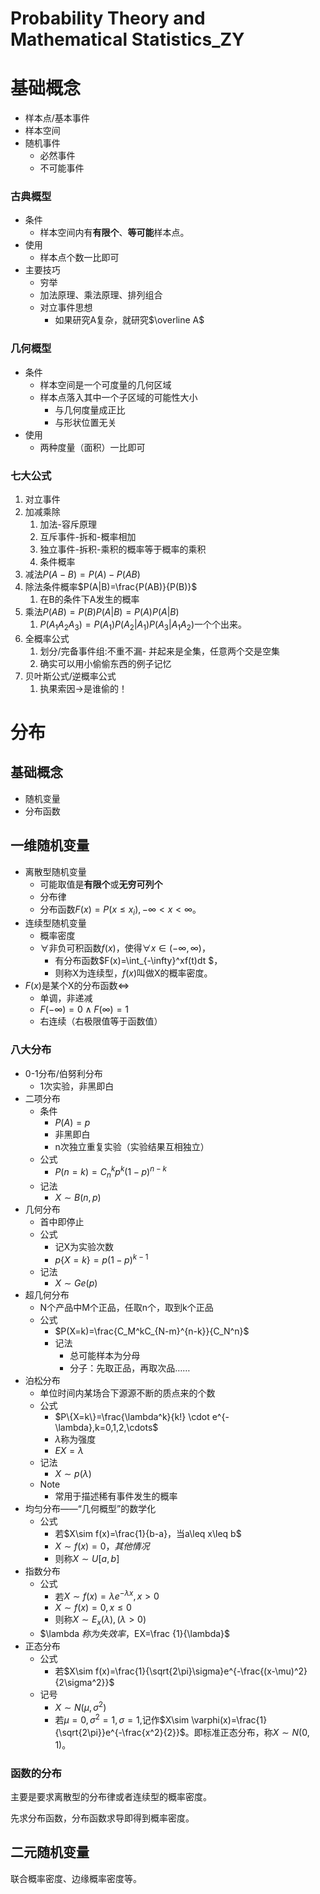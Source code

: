 # Probability Theory and Mathematical Statistics_ZY

# 基础概念

-   样本点/基本事件
-   样本空间
-   随机事件
    -   必然事件
    -   不可能事件

### 古典概型

-   条件
    -   样本空间内有**有限个**、**等可能**样本点。
-   使用
    -   样本点个数一比即可
-   主要技巧
    -   穷举
    -   加法原理、乘法原理、排列组合
    -   对立事件思想
        -   如果研究A复杂，就研究$\overline A$

### 几何概型

-   条件
    -   样本空间是一个可度量的几何区域
    -   样本点落入其中一个子区域的可能性大小
        -   与几何度量成正比
        -   与形状位置无关
-   使用
    -   两种度量（面积）一比即可

### 七大公式

1.  对立事件
2.  加减乘除
    1.  加法-容斥原理
    2.  互斥事件-拆和-概率相加
    3.  独立事件-拆积-乘积的概率等于概率的乘积
    4.  条件概率
3.  减法$P(A-B)=P(A)-P(AB)$
4.  除法条件概率$P(A|B)=\frac{P(AB)}{P(B)}$
    1.  在B的条件下A发生的概率
5.  乘法$P(AB)=P(B)P(A|B)=P(A)P(A|B)$
    1.  $P(A_1A_2A_3)=P(A_1)P(A_2|A_1)P(A_3|A_1A_2)$一个个出来。
6.  全概率公式
    1.   划分/完备事件组:不重不漏- 并起来是全集，任意两个交是空集
    2.  确实可以用小偷偷东西的例子记忆
7.  贝叶斯公式/逆概率公式
    1.  执果索因->是谁偷的！

# 分布

## 基础概念

-   随机变量
-   分布函数

## 一维随机变量

-   离散型随机变量
    -   可能取值是**有限个**或**无穷可列个**
    -   分布律
    -   分布函数$F(x)=P(x\leq x_i),-\infty < x <\infty$。
-   连续型随机变量
    -   概率密度
    -   $\forall$非负可积函数$f(x)$，使得$\forall x \in (-\infty,\infty)$，
        -   有分布函数$F(x)=\int_{-\infty}^xf(t)dt $，
        -   则称X为连续型，$f(x)$叫做X的概率密度。
-   $F(x)$是某个X的分布函数$\iff$
    -   单调，非递减
    -   $F(-\infty)=0\wedge F(\infty)=1$
    -   右连续（右极限值等于函数值）

### 八大分布

-   0-1分布/伯努利分布
    -   1次实验，非黑即白
-   二项分布
    -   条件
        -   $P(A)=p$
        -   非黑即白
        -   n次独立重复实验（实验结果互相独立）
    -   公式
        -   $P(n=k)=C_n^kp^k(1-p)^{n-k}$
    -   记法
        -   $X\sim B(n,p)$
-   几何分布
    -   首中即停止
    -   公式
        -   记X为实验次数
        -   $p\{X=k\}=p(1-p)^{k-1}$
    -   记法
        -   $X\sim Ge(p)$
-   超几何分布
    -   N个产品中M个正品，任取n个，取到k个正品
    -   公式
        -   $P(X=k)=\frac{C_M^kC_{N-m}^{n-k}}{C_N^n}$
        -   记法
            -   总可能样本为分母
            -   分子：先取正品，再取次品……
-   泊松分布
    -   单位时间内某场合下源源不断的质点来的个数
    -   公式
        -   $P\{X=k\}=\frac{\lambda^k}{k!} \cdot e^{-\lambda},k=0,1,2,\cdots$
        -   $\lambda$称为强度
        -   $EX=\lambda$
    -   记法
        -   $X\sim p(\lambda)$
    -   Note
        -   常用于描述稀有事件发生的概率
-   均匀分布——“几何概型”的数学化
    -   公式
        -   若$X\sim f(x)=\frac{1}{b-a}，当a\leq x\leq b$
        -   $X\sim f(x)=0，其他情况$
        -   则称$X\sim U[a,b]$
-   指数分布
    -   公式
        -   若$X\sim f(x)=\lambda e^{-\lambda x},x>0$
        -   $X\sim f(x)=0,x\leq0$
        -   则称$X\sim E_x(\lambda),(\lambda > 0)$
    -   $\lambda $称为失效率，$EX=\frac {1}{\lambda}$
-   正态分布
    -   公式
        -   若$X\sim f(x)=\frac{1}{\sqrt{2\pi}\sigma}e^{-\frac{(x-\mu)^2}{2\sigma^2}}$
    -   记号
        -   $X\sim N(\mu,\sigma^2)$
        -   若$\mu=0,\sigma^2=1,\sigma=1$,记作$X\sim \varphi(x)=\frac{1}{\sqrt{2\pi}}e^{-\frac{x^2}{2}}$。即标准正态分布，称$X\sim N(0,1)$。

### 函数的分布

主要是要求离散型的分布律或者连续型的概率密度。

先求分布函数，分布函数求导即得到概率密度。

## 二元随机变量

联合概率密度、边缘概率密度等。





